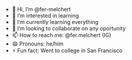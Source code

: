 - 👋 Hi, I’m @fer-melchert
- 👀 I’m interested in learning
- 🌱 I’m currently learning everything
- 💞️ I’m looking to collaborate on any oportunity
- 📫 How to reach me: @fer.melchert (IG)
- 😄 Pronouns: he/him
- ⚡ Fun fact: Went to college in San Francisco

<!---
fer-melchert/fer-melchert is a ✨ special ✨ repository because its `README.md` (this file) appears on your GitHub profile.
You can click the Preview link to take a look at your changes.
--->
